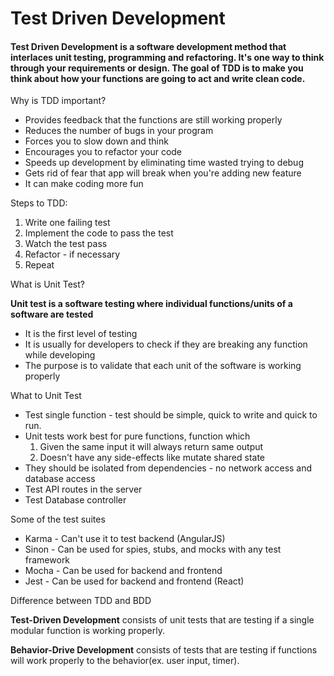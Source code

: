 # Test Driven Development

#### Test Driven Development is a software development method that interlaces unit testing, programming and refactoring. It's one way to think through your requirements or design. The goal of TDD is to make you think about how your functions are going to act and write clean code.

Why is TDD important?
  * Provides feedback that the functions are still working properly
  * Reduces the number of bugs in your program
  * Forces you to slow down and think
  * Encourages you to refactor your code
  * Speeds up development by eliminating time wasted trying to debug
  * Gets rid of fear that app will break when you're adding new feature
  * It can make coding more fun

Steps to TDD:
1. Write one failing test
2. Implement the code to pass the test
3. Watch the test pass
4. Refactor - if necessary
5. Repeat

What is Unit Test?

**Unit test is a software testing where individual functions/units of a software are tested**

  * It is the first level of testing
  * It is usually for developers to check if they are breaking any function while developing
  * The purpose is to validate that each unit of the software is working properly

What to Unit Test
  * Test single function - test should be simple, quick to write and quick to run.
  * Unit tests work best for pure functions, function which
    1. Given the same input it will always return same output
    1. Doesn't have any side-effects like mutate shared state
  * They should be isolated from dependencies - no network access and database access
  * Test API routes in the server
  * Test Database controller

Some of the test suites
  * Karma - Can't use it to test backend (AngularJS)
  * Sinon - Can be used for spies, stubs, and mocks with any test framework
  * Mocha - Can be used for backend and frontend
  * Jest - Can be used for backend and frontend (React)

Difference between TDD and BDD

**Test-Driven Development** consists of unit tests that are testing if a single modular function is working properly.

**Behavior-Drive Development** consists of tests that are testing if functions will work properly to the behavior(ex. user input, timer).